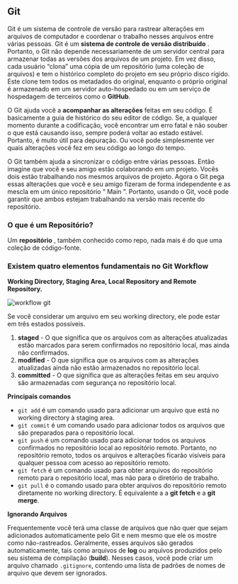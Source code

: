 ## Git

Git é um sistema de controle de versão para rastrear alterações em arquivos de computador e coordenar o trabalho nesses arquivos entre várias pessoas. Git é um **sistema de controle de versão distribuído** . Portanto, o Git não depende necessariamente de um servidor central para armazenar todas as versões dos arquivos de um projeto. Em vez disso, cada usuário “clona” uma cópia de um repositório (uma coleção de arquivos) e tem o histórico completo do projeto em seu próprio disco rígido. Este clone tem todos os metadados do original, enquanto o próprio original é armazenado em um servidor auto-hospedado ou em um serviço de hospedagem de terceiros como o **GitHub**.

O Git ajuda você a **acompanhar as alterações** feitas em seu código. É basicamente a guia de histórico do seu editor de código. Se, a qualquer momento durante a codificação, você encontrar um erro fatal e não souber o que está causando isso, sempre poderá voltar ao estado estável. Portanto, é muito útil para depuração. Ou você pode simplesmente ver quais alterações você fez em seu código ao longo do tempo.

O Git também ajuda a sincronizar o código entre várias pessoas. Então imagine que você e seu amigo estão colaborando em um projeto. Vocês dois estão trabalhando nos mesmos arquivos de projeto. Agora o Git pega essas alterações que você e seu amigo fizeram de forma independente e as mescla em um único repositório “ Main ”. Portanto, usando o Git, você pode garantir que ambos estejam trabalhando na versão mais recente do repositório.

### O que é um Repositório?

Um **repositório** , também conhecido como repo, nada mais é do que uma coleção de código-fonte.

### Existem quatro elementos fundamentais no Git Workflow

**Working Directory, Staging Area, Local Repository and Remote Repository.**

![workflow git](https://cdn-media-1.freecodecamp.org/images/1*iL2J8k4ygQlg3xriKGimbQ.png)

Se você considerar um arquivo em seu working directory, ele pode estar em três estados possíveis.

1. **staged** - O que significa que os arquivos com as alterações atualizadas estão marcados para serem confirmados no repositório local, mas ainda não confirmados.
2. **modified** - O que significa que os arquivos com as alterações atualizadas ainda não estão armazenados no repositório local.
3. **committed** - O que significa que as alterações feitas em seu arquivo são armazenadas com segurança no repositório local.

**Principais comandos**

- `git add` é um comando usado para adicionar um arquivo que está no working directory à staging area.
- `git commit` é um comando usado para adicionar todos os arquivos que são preparados para o repositório local.
- `git push` é um comando usado para adicionar todos os arquivos confirmados no repositório local ao repositório remoto. Portanto, no repositório remoto, todos os arquivos e alterações ficarão visíveis para qualquer pessoa com acesso ao repositório remoto.
- `git fetch` é um comando usado para obter arquivos do repositório remoto para o repositório local, mas não para o diretório de trabalho.
- `git pull` é o comando usado para obter arquivos do repositório remoto diretamente no working directory. É equivalente a a **git fetch** e a **git merge**.

**Ignorando Arquivos**

Frequentemente você terá uma classe de arquivos que não quer que sejam adicionados automaticamente pelo Git e nem mesmo que ele os mostre como não-rastreados. Geralmente, esses arquivos são gerados automaticamente, tais como arquivos de **log** ou arquivos produzidos pelo seu sistema de compilação (**build**). Nesses casos, você pode criar um arquivo chamado `.gitignore`, contendo uma lista de padrões de nomes de arquivo que devem ser ignorados.

<!--


### Desfazendo as coisas

# retira o arquivo do stage
$ git reset <file>

# desfaz o ultimo commit com as opções de flog.
# flag --soft não altera os arquivos e retorna ao estado do stage
# flag --mixed não altera os arquivos e retorna ao estado do working directory
# flag --hard desfaz alterações realizada após o commit especificado
$ git reset HEAD~1 or  git reset <hash>

# O revert cria um novo commit que faz o revert ( exclui todas as alterações ) do commit especificado.
$ git revert <hash>
```

### Branch - Manipulando ramificações ( local )

Branch significa que você diverge da linha principal de desenvolvimento e continua a trabalhar sem alterar essa linha principal, após terminar a feature nessa nova linha você pode unir (merge) a linha principal as nova funcionalidade.

```bash

# cria uma nova branch / crie e alterna para branch criada.
$ git branch <name> or git checkout -b <name>

# lista as branch local | lista locais e remotas
$ git branch --list | git branch -a

# renomeando a branch
$ git branch -m novo-nome

#remove uma branch
$ git branch -d <name>

```

### Unindo branches ( merge e rebase )

Se você unir 2 branch's e existam divergência em relação ao antecessor em comum da main, ou seja tenha novos commits que divergem o ancestral em comum, o git cria uma novo commit ( commit de merge ) que aponta para o último commit da branch secundária e o último da main. ( three-way merge), em caso de existir conflitos, ou seja, mesmo arquivos foram modificados nas 2 branch's é necessário a correção do conflito e gerar um novo commit seguido do merge, existe também o comando **rebase** que muda a forma de unir as branch, nesse caso o histórico de commit da branch secundária se mantém.

```bash
# uni as alterações da branch secundária com a principal ( com fluxo cronológico de commit ), e um novo commit ( de merge ) é criado.
$ git merge <feature-branch>

# rebase unir as branch e mantém o histórico de commits ( a frente do último da main ), não cria commit de mescla.
$ git rebase <feature-branch>
```

### Criando Tags

Tag são marcação ( pontos importantes ) no projeto como um exemplo de release ( 1.0, 1.1 ), e quando o projeto esta no github é possível baixar o código fonte específico de cada tag criada.

```bash
# cria uma tag
$ git tag -a <tag-version> -m "message"

# deleta a tag
$ git tag -d <tag-version>

# lista as tag's
$ git tag

# enviado tag's para o hub remoto
$ git push origin --tags
```

### Removendo branch e tag remotas

A remoção de branch e tag de forma local não atualiza o repositório remoto, para isso utilizamos os comando a seguir para realizar essas remoções.

```bash
# remove a branch remota
$ git push origin :<branch-name>

# remove a tag remota
$ git push origin :<tag-version>
```

## Trabalhando de forma remota ( Utilizando Github )

### Clonando e listando repositório remoto

```bash
# Realizar um clone de um projeto ( repositório) remoto
$ git clone <url-repo>

# Lista os repositórios remoto e sua(s) url(s)
$ git remote -v

# mostra informações do repositório remoto específico de forma detalhada
$ git remote show <remote-name>

```

### Adicionando e removendo referência do repositório remoto

```bash
# adiciona um repositório remoto explicitamente
$ git remote add <shortname> <url>

# remove a referência para o repositório remoto
$ git remove <remote-name>
```

### Puxando e Empurrando atualizações

```bash
# buscar os dados no repo remoto e atualizar automaticamente sua branch local
$ git pull

# baixa os dados para o seu repositório local - ele não é automaticamente mesclado (merge)
$ git fetch

# envia as alterações locais para o remote na branch especificada, seu repositório local precisa estar atualizado com as últimas alterações da branch remota
$ git push <name> <branch>
```

### Github - Contribuição - Open Source

GitHub é o maior host para repositórios Git e é o ponto central de colaboração para milhões de desenvolvedores e projetos. Uma grande percentagem de todos os repositórios Git são hospedados no GitHub e muitos projetos de código aberto o usam para hospedagem Git, rastreamento de problemas, revisão de código e outras coisas. Portanto, embora não seja uma parte direta do projeto de código aberto Git, há uma boa chance de que você deseje ou precise interagir com o GitHub em algum ponto ao usar o Git profissionalmente.

### Fork

No GitHub, um “fork” é simplesmente o mesmo projeto no seu namespace, permitindo que você faça alterações publicamente em um projeto como uma forma mais aberta de contribuir.

### Pull Request

É uma forma colaborativa de compartilhar criação ou mudanças de código no repositório, de forma que facilite ser revisado e/ou discutido entre todos os membros do time, é o pedido para que o repositório original, ou uma branch do repositório original, faça a ação de pull (puxar) as atualizações do repositório fork ou de um branch do próprio repositório

Existem vários outros tópicos relacionados ao git e github que são mais avançado e que podem ser encontrado no livro que em que foi baseado esse fluxo, para maior entendimento é importante sempre revisar os tópicos, abaixo deixo o link da documentação e livro Git Pro.

---

- Documentação do Git

  > > [Documentação Oficial](https://git-scm.com/doc)

- Livro Pro Git

  > > [Book Pro Git](https://git-scm.com/book/pt-br/v2)

- Site que te ajuda a entender forma visual o fluxo do git ( commit, branch... ).
  > > [Visualizing Git](https://git-school.github.io/visualizing-git/#free) -->
